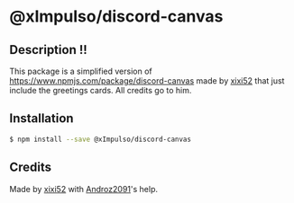 # @xImpulso/discord-canvas

## Description !!

This package is a simplified version of https://www.npmjs.com/package/discord-canvas made by [xixi52](https://github.com/xixi52) that just include the greetings cards. All credits go to him.

## Installation

```bash
$ npm install --save @xImpulso/discord-canvas
```

## Credits

Made by [xixi52](https://github.com/xixi52) with [Androz2091](https://github.com/Androz2091)'s help.
